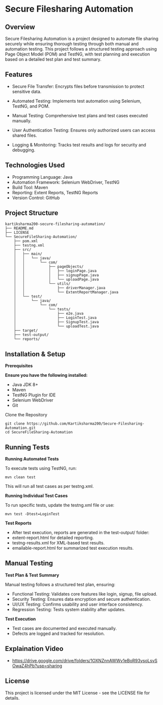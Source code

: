 # Secure Filesharing Automation

## **Overview**

Secure Filesharing Automation is a project designed to automate file sharing securely while ensuring thorough testing through both manual and automation testing. This project follows a structured testing approach using Page Object Model (POM) and TestNG, with test planning and execution based on a detailed test plan and test summary.

## Features

- Secure File Transfer: Encrypts files before transmission to protect sensitive data.

- Automated Testing: Implements test automation using Selenium, TestNG, and POM.

- Manual Testing: Comprehensive test plans and test cases executed manually.

- User Authentication Testing: Ensures only authorized users can access shared files.

- Logging & Monitoring: Tracks test results and logs for security and debugging.


## Technologies Used

- Programming Language: Java
- Automation Framework: Selenium WebDriver, TestNG
- Build Tool: Maven
- Reporting: Extent Reports, TestNG Reports
- Version Control: GitHub

## Project Structure
~~~
kartiksharma200-secure-filesharing-automation/
├── README.md
├── LICENSE
└── SecureFileSharing-Automation/
    ├── pom.xml
    ├── testng.xml
    ├── src/
    │   ├── main/
    │   │   └── java/
    │   │       └── com/
    │   │           ├── pageObjects/
    │   │           │   ├── loginPage.java
    │   │           │   ├── signupPage.java
    │   │           │   └── uploadPage.java
    │   │           └── utils/
    │   │               ├── driverManager.java
    │   │               └── ExtentReportManager.java
    │   └── test/
    │       └── java/
    │           └── com/
    │               └── tests/
    │                   ├── e2e.java
    │                   ├── LoginTest.java
    │                   ├── SignupTest.java
    │                   └── uploadTest.java
    ├── target/
    ├── test-output/
    └── reports/
~~~
## Installation & Setup

**Prerequisites**

**Ensure you have the following installed:**

- Java JDK 8+
- Maven
- TestNG Plugin for IDE
- Selenium WebDriver
- Git

Clone the Repository
~~~
git clone https://github.com/Kartiksharma200/Secure-Filesharing-Automation.git
cd SecureFileSharing-Automation
~~~
## Running Tests

**Running Automated Tests**

To execute tests using TestNG, run:
~~~
mvn clean test
~~~
This will run all test cases as per testng.xml.

**Running Individual Test Cases**

To run specific tests, update the testng.xml file or use:
~~~
mvn test -Dtest=LoginTest
~~~
**Test Reports**

- After test execution, reports are generated in the test-output/ folder:
- extent-report.html for detailed reporting.
- testng-results.xml for XML-based test results.
- emailable-report.html for summarized test execution results.

## Manual Testing

**Test Plan & Test Summary**

Manual testing follows a structured test plan, ensuring:

- Functional Testing: Validates core features like login, signup, file upload.
- Security Testing: Ensures data encryption and secure authentication.
- UI/UX Testing: Confirms usability and user interface consistency.
- Regression Testing: Tests system stability after updates.

**Test Execution**

- Test cases are documented and executed manually.
- Defects are logged and tracked for resolution.


## Explaination Video
  -  https://drive.google.com/drive/folders/1OXNZnnAWWv1eBoR93ysoLsvSOwaZ4hPb?usp=sharing
    
## License

This project is licensed under the MIT License - see the LICENSE file for details.
